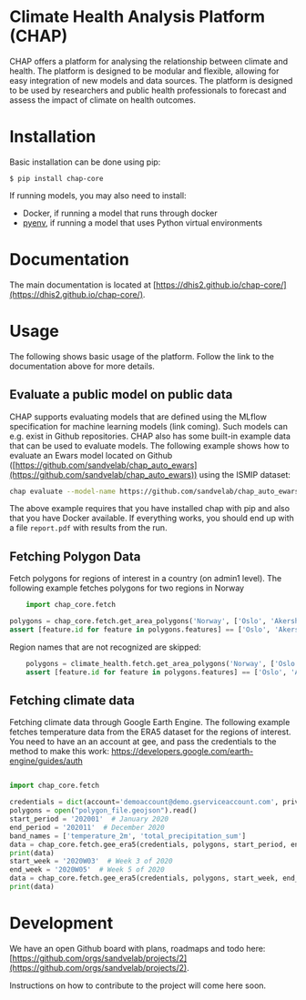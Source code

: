 # Climate Health Analysis Platform (CHAP)
CHAP offers a platform for analysing the relationship between climate and health. The platform is designed to be modular and flexible, allowing for easy integration of new models and data sources. The platform is designed to be used by researchers and public health professionals to forecast and assess the impact of climate on health outcomes.

# Installation

Basic installation can be done using pip:

    $ pip install chap-core

If running models, you may also need to install:

- Docker, if running a model that runs through docker
- [pyenv](https://github.com/pyenv/pyenv?tab=readme-ov-file#installation), if running a model that uses Python virtual environments

# Documentation

The main documentation is located at [https://dhis2.github.io/chap-core/](https://dhis2.github.io/chap-core/).

# Usage

The following shows basic usage of the platform. Follow the link to the documentation above for more details.

## Evaluate a public model on public data
CHAP supports evaluating models that are defined using the MLflow specification for machine learning models (link coming). Such models can e.g. exist in Github repositories. CHAP also has some built-in example data that can be used to evaluate models. The following example shows how to evaluate an Ewars model located on Github ([https://github.com/sandvelab/chap_auto_ewars](https://github.com/sandvelab/chap_auto_ewars))  using the ISMIP dataset:


```bash
chap evaluate --model-name https://github.com/sandvelab/chap_auto_ewars --dataset-name ISIMIP_dengue_harmonized --dataset-country brazil
```

The above example requires that you have installed chap with pip and also that you have Docker available. If everything works, you should end up with a file `report.pdf` with results from the run.


## Fetching Polygon Data
Fetch polygons for regions of interest in a country (on admin1 level). The following example fetches polygons for two regions in Norway

```python
    import chap_core.fetch

polygons = chap_core.fetch.get_area_polygons('Norway', ['Oslo', 'Akershus'])
assert [feature.id for feature in polygons.features] == ['Oslo', 'Akershus']
```
Region names that are not recognized are skipped:

```python
    polygons = climate_health.fetch.get_area_polygons('Norway', ['Oslo', 'Akershus', 'Unknown'])
    assert [feature.id for feature in polygons.features] == ['Oslo', 'Akershus']
```

## Fetching climate data
Fetching climate data through Google Earth Engine. The following example fetches temperature data from the ERA5 dataset for the regions of interest. You need to have an an account at gee, and pass the credentials to the method to make this work: https://developers.google.com/earth-engine/guides/auth

```python

import chap_core.fetch

credentials = dict(account='demoaccount@demo.gserviceaccount.com', private_key='private_key')
polygons = open("polygon_file.geojson").read()
start_period = '202001'  # January 2020
end_period = '202011'  # December 2020
band_names = ['temperature_2m', 'total_precipitation_sum']
data = chap_core.fetch.gee_era5(credentials, polygons, start_period, end_period, band_names)
print(data)
start_week = '2020W03'  # Week 3 of 2020
end_week = '2020W05'  # Week 5 of 2020
data = chap_core.fetch.gee_era5(credentials, polygons, start_week, end_week, band_names)
print(data)
```


# Development
We have an open Github board with plans, roadmaps and todo here: [https://github.com/orgs/sandvelab/projects/2](https://github.com/orgs/sandvelab/projects/2).

Instructions on how to contribute to the project will come here soon.
